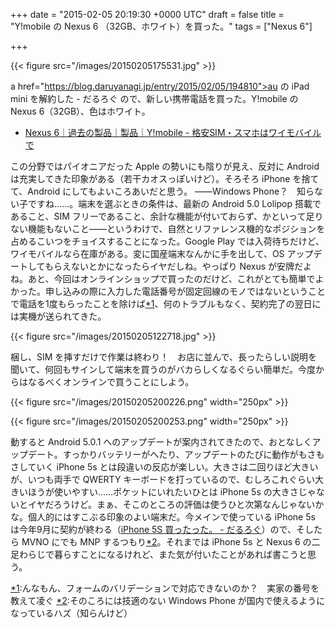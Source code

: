 
+++
date = "2015-02-05 20:19:30 +0000 UTC"
draft = false
title = "Y!mobile の Nexus 6 （32GB、ホワイト）を買った。"
tags = ["Nexus 6"]

+++


{{< figure src="/images/20150205175531.jpg"  >}}

a href="https://blog.daruyanagi.jp/entry/2015/02/05/194810">au の iPad mini を解約した - だるろぐ</a> ので、新しい携帯電話を買った。Y!mobile の Nexus 6（32GB）、色はホワイト。

<ul>
<li><a href="http://www.ymobile.jp/lineup/nexus6/">Nexus 6｜過去の製品｜製品｜Y!mobile - 格安SIM・スマホはワイモバイルで</a></li>
</ul>この分野ではパイオニアだった Apple の勢いにも陰りが見え、反対に Android は充実してきた印象がある（若干カオスっぽいけど）。そろそろ iPhone を捨てて、Android にしてもよいころあいだと思う。 ――Windows Phone？　知らない子ですね……。端末を選ぶときの条件は、最新の Android 5.0 Lolipop 搭載であること、SIM フリーであること、余計な機能が付いておらず、かといって足りない機能もないこと――というわけで、自然とリファレンス機的なポジションを占めるこいつをチョイスすることになった。Google Play では入荷待ちだけど、ワイモバイルなら在庫がある。変に国産端末なんかに手を出して、OS アップデートしてもらえないとかになったらイヤだしね。やっぱり Nexus が安牌だよね。あと、今回はオンラインショップで買ったのだけど、これがとても簡単でよかった。申し込みの際に入力した電話番号が固定回線のモノではないということで電話を1度もらったことを除けば<a href="#f-87276d70" name="fn-87276d70" title="んなもん、フォームのバリデーションで対応できないのか？　実家の番号を教えて凌ぐ">*1</a>、何のトラブルもなく、契約完了の翌日には実機が送られてきた。

{{< figure src="/images/20150205122718.jpg"  >}}

梱し、SIM を挿すだけで作業は終わり！　お店に並んで、長ったらしい説明を聞いて、何回もサインして端末を買うのがバカらしくなるぐらい簡単だ。今度からはなるべくオンラインで買うことにしよう。

{{< figure src="/images/20150205200226.png" width="250px" >}}



{{< figure src="/images/20150205200253.png" width="250px" >}}

動すると Android 5.0.1 へのアップデートが案内されてきたので、おとなしくアップデート。すっかりバッテリーがへたり、アップデートのたびに動作がもさもさしていく iPhone 5s とは段違いの反応が楽しい。大きさは二回りほど大きいが、いつも両手で QWERTY キーボードを打っているので、むしろこれぐらい大きいほうが使いやすい……ポケットにいれたいひとは iPhone 5s の大きさじゃないとイヤだろうけど。まぁ、そこのところの評価は使うひと次第なんじゃないかな。個人的にはすこぶる印象のよい端末だ。今メインで使っている iPhone 5s は今年9月に契約が終わる（<a href="https://blog.daruyanagi.jp/entry/2013/09/24/072910">iPhone 5S 買ったった。 - だるろぐ</a>）ので、そしたら MVNO にでも MNP するつもり<a href="#f-50046e5c" name="fn-50046e5c" title="そのころには技適のない Windows Phone が国内で使えるようになっているハズ（知らんけど）">*2</a>。それまでは iPhone 5s と Nexus 6 の二足わらじで暮らすことになるけれど、また気が付いたことがあれば書こうと思う。
<div class="footnote">
<a href="#fn-87276d70" name="f-87276d70" class="footnote-number">*1</a><span class="footnote-delimiter">:</span><span class="footnote-text">んなもん、フォームのバリデーションで対応できないのか？　実家の番号を教えて凌ぐ</span>
<a href="#fn-50046e5c" name="f-50046e5c" class="footnote-number">*2</a><span class="footnote-delimiter">:</span><span class="footnote-text">そのころには技適のない Windows Phone が国内で使えるようになっているハズ（知らんけど）</span>
</div>

